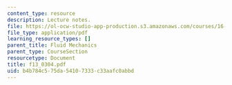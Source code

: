 ```yaml
---
content_type: resource
description: Lecture notes.
file: https://ol-ocw-studio-app-production.s3.amazonaws.com/courses/16-01-unified-engineering-i-ii-iii-iv-fall-2005-spring-2006/b4b784c575da54107333c33aafc0abbd_f13_0304.pdf
file_type: application/pdf
learning_resource_types: []
parent_title: Fluid Mechanics
parent_type: CourseSection
resourcetype: Document
title: f13_0304.pdf
uid: b4b784c5-75da-5410-7333-c33aafc0abbd
---
```

